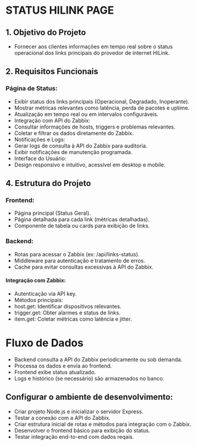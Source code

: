 # STATUS HILINK PAGE

## 1. Objetivo do Projeto
- Fornecer aos clientes informações em tempo real sobre o status operacional dos links principais do provedor de internet HiLink.

## 2. Requisitos Funcionais

### Página de Status:

- Exibir status dos links principais (Operacional, Degradado, Inoperante).
- Mostrar métricas relevantes como latência, perda de pacotes e uptime.
- Atualização em tempo real ou em intervalos configuráveis.
- Integração com API do Zabbix:  
- Consultar informações de hosts, triggers e problemas relevantes.
- Coletar e filtrar os dados diretamente do Zabbix.
- Notificações e Logs:
- Gerar logs de consulta à API do Zabbix para auditoria.
- Exibir notificações de manutenção programada.
- Interface do Usuário:
- Design responsivo e intuitivo, acessível em desktop e mobile.

## 4. Estrutura do Projeto

### Frontend:

- Página principal (Status Geral).
- Página detalhada para cada link (métricas detalhadas).
- Componente de tabela ou cards para exibição de links.

### Backend:

- Rotas para acessar o Zabbix (ex: /api/links-status).
- Middleware para autenticação e tratamento de erros.
- Cache para evitar consultas excessivas à API do Zabbix.

#### Integração com Zabbix:

- Autenticação via API key.
- Métodos principais:
- host.get: Identificar dispositivos relevantes.
- trigger.get: Obter alarmes e status de links.
- item.get: Coletar métricas como latência e jitter.

# Fluxo de Dados

- Backend consulta a API do Zabbix periodicamente ou sob demanda.
- Processa os dados e envia ao frontend.
- Frontend exibe status atualizado.
- Logs e histórico (se necessário) são armazenados no banco.

## Configurar o ambiente de desenvolvimento:
* Criar projeto Node.js e inicializar o servidor Express.
* Testar a conexão com a API do Zabbix.
* Criar estrutura inicial de rotas e métodos para integração com o Zabbix.
* Desenvolver o frontend básico para exibição do status.
* Testar integração end-to-end com dados reqais.
